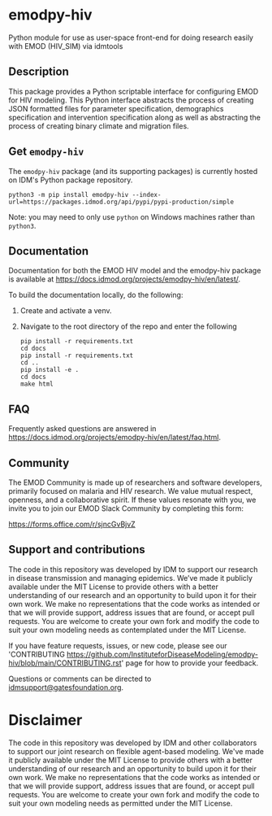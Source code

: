 # emodpy-hiv
Python module for use as user-space front-end for doing research easily with EMOD (HIV_SIM) via idmtools


## Description

This package provides a Python scriptable interface for configuring EMOD for HIV modeling. This Python interface abstracts the process of creating JSON formatted files for parameter specification, demographics specification and intervention specification along as well as abstracting the process of creating binary climate and migration files.

## Get `emodpy-hiv`

The `emodpy-hiv` package (and its supporting packages) is currently hosted on IDM's Python package repository.

```shell
python3 -m pip install emodpy-hiv --index-url=https://packages.idmod.org/api/pypi/pypi-production/simple
```

Note: you may need to only use `python` on Windows machines rather than `python3`.

## Documentation

Documentation for both the EMOD HIV model and the emodpy-hiv package is available 
at https://docs.idmod.org/projects/emodpy-hiv/en/latest/.

To build the documentation locally, do the following:

1. Create and activate a venv.
2. Navigate to the root directory of the repo and enter the following

    ```
    pip install -r requirements.txt
    cd docs
    pip install -r requirements.txt
    cd ..
    pip install -e .
    cd docs
    make html
    ```

## FAQ

Frequently asked questions are answered in https://docs.idmod.org/projects/emodpy-hiv/en/latest/faq.html.

## Community

The EMOD Community is made up of researchers and software developers, primarily focused on malaria and HIV research.
We value mutual respect, openness, and a collaborative spirit. If these values resonate with you, 
we invite you to join our EMOD Slack Community by completing this form:

https://forms.office.com/r/sjncGvBjvZ

## Support and contributions

The code in this repository was developed by IDM to support our research in disease
transmission and managing epidemics. We’ve made it publicly available under the MIT
License to provide others with a better understanding of our research and an opportunity
to build upon it for their own work. We make no representations that the code works as
intended or that we will provide support, address issues that are found, or accept pull
requests. You are welcome to create your own fork and modify the code to suit your own
modeling needs as contemplated under the MIT License.

If you have feature requests, issues, or new code, please see our
'CONTRIBUTING <https://github.com/InstituteforDiseaseModeling/emodpy-hiv/blob/main/CONTRIBUTING.rst>' page
for how to provide your feedback.

Questions or comments can be directed to [idmsupport@gatesfoundation.org](<mailto:idmsupport@gatesfoundation.org>).

# Disclaimer

The code in this repository was developed by IDM and other collaborators to support our joint research on flexible agent-based modeling.
 We've made it publicly available under the MIT License to provide others with a better understanding of our research and an opportunity to build upon it for 
 their own work. We make no representations that the code works as intended or that we will provide support, address issues that are found, or accept pull requests.
 You are welcome to create your own fork and modify the code to suit your own modeling needs as permitted under the MIT License.

